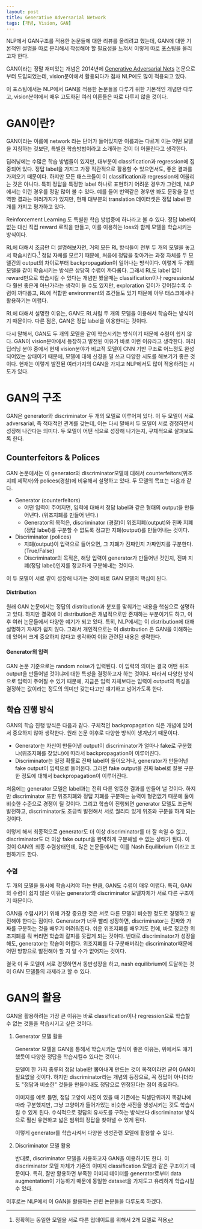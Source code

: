 ```yaml
---
layout: post
title: Generative Adversarial Network
tags: [개념, Vision, GAN]
---
```


NLP에서 GAN구조를 적용한 논문들에 대한 리뷰를 올리려고 했는데, GAN에 대한 기본적인 설명을 따로 분리해서 작성해야 할 필요성을 느껴서 이렇게 따로 포스팅을 올리고자 한다.

GAN이라는 정말 재미있는 개념은 2014년에 [Generative Adversarial Nets](https://papers.nips.cc/paper/2014/hash/5ca3e9b122f61f8f06494c97b1afccf3-Abstract.html) 논문으로부터 도입되었는데, vision분야에서 활용되다가 점차 NLP에도 많이 적용되고 있다.

이 포스팅에서는 NLP에서 GAN을 적용한 논문들을 다루기 위한 기본적인 개념만 다루고, vision분야에서 매우 고도화된 여러 이론들은 따로 다루지 않을 것이다.

# GAN이란?

GAN이라는 이름에 network 라는 단어가 들어있지만 이름과는 다르게 이는 어떤 모델을 지칭하는 것보단, 특별한 학습방법이라고 소개하는 것이 더 어울린다고 생각한다.

딥러닝에는 수많은 학습 방법들이 있지만, 대부분이 classification과 regression에 집중되어 있다. 정답 label을 가지고 가장 직관적으로 활용할 수 있으면서도, 좋은 결과를 가져오기 때문이다. 하지만 모든 태스크들이 이 classification과 regression에 어울리는 것은 아니다. 특히 정답을 특정한 label 하나로 표현하기 어려운 경우가 그런데, NLP에서는 이런 경우를 정말 많이 볼 수 있다. 예를 들어 번역같은 경우만 봐도 문장을 잘 번역한 결과는 여러가지가 있지만, 현재 대부분의 translation 데이터셋은 정답 label 한개를 가지고 평가하고 있다.

Reinforcement Learning 도 특별한 학습 방법중에 하나라고 볼 수 있다. 정답 label이 없는 대신 직접 reward 로직을 만들고, 이를 이용하는 loss와 함께 모델을 학습시키는 방식이다.

RL에 대해서 조금만 더 설명해보자면, 거의 모든 RL 방식들이 전부 두 개의 모델을 놓고서 학습시킨다.[^1] 정답 자체를 모르기 때문에, 처음에 정답을 찾아가는 과정 자체를 두 모델간의 output의 차이로부터 backpropagation이 일어나는 방식이다. 이렇게 두 개의 모델을 같이 학습시키는 방식은 상당히 수렴이 까다롭다. 그래서 RL도 label 없이 reward만으로 학습시킬 수 있다는 개념만 봤을때는 classification이나 regression보다 훨씬 좋은게 아닌가라는 생각이 들 수도 있지만, exploration 깊이가 깊어질수록 수렴이 까다롭고, RL에 적합한 environment의 조건들도 있기 때문에 아무 태스크에서나 활용하기는 어렵다.

RL에 대해서 설명한 이유는, GAN도 RL처럼 두 개의 모델을 이용해서 학습하는 방식이기 때문이다. 다른 점은, GAN은 정답 label을 이용한다는 것이다.

다시 말해서, GAN도 두 개의 모델을 같이 학습시키는 방식이기 때문에 수렴이 쉽지 않다. GAN이 vision분야에서 등장하고 발전된 이유가 바로 이런 이유라고 생각한다. 여러 딥러닝 분야 중에서 현재 vision분야가 비교적 모델이 CNN 기반 구조로 어느정도 완성되어있는 상태이기 때문에, 모델에 대해 신경을 덜 쓰고 다양한 시도를 해보기가 좋은 것이다. 현재는 이렇게 발전된 여러가지의 GAN을 가지고 NLP에서도 많이 적용하려는 시도가 있다.

[^1]: 정확히는 동일한 모델을 서로 다른 업데이트를 위해서 2개 모델로 적용

# GAN의 구조

GAN은 generator와 discriminator 두 개의 모델로 이루어져 있다. 이 두 모델이 서로 adversarial, 즉 적대적인 관계를 갖는데, 이는 다시 말해서 두 모델이 서로 경쟁하면서 성장해 나간다는 의미다. 두 모델이 어떤 식으로 성장해 나가는지, 구체적으로 살펴보도록 한다.

## Counterfeitors & Polices

GAN 논문에서는 이 generator와 discriminator모델에 대해서 counterfeitors(위조지폐 제작자)와 polices(경찰)에 비유해서 설명하고 있다. 두 모델의 목표는 다음과 같다.

- Generator (counterfeitors)
  - 어떤 입력이 주어지면, 입력에 대해서 정답 label과 같은 형태의 output을 만들어낸다. (위조지폐를 만들어 낸다.)
  - Generator의 목적은, discriminator (경찰)이 위조지폐(output)와 진짜 지폐(정답 label)를 구분할 수 없도록 정교한 지폐(output)를 만들어내는 것이다.
- Discriminator (polices)
  - 지폐(output)이 입력으로 들어오면, 그 지폐가 진짜인지 가짜인지를 구분한다. (True/False)
  - Discriminator의 목적은, 해당 입력이 generator가 만들어낸 것인지, 진짜 지폐(정답 label)인지를 정교하게 구분해내는 것이다.

이 두 모델이 서로 같이 성장해 나가는 것이 바로 GAN 모델의 핵심이 된다.

#### Distribution

원래 GAN 논문에서는 정답의 distribution과 분포를 맞춰가는 내용을 핵심으로 설명하고 있다. 하지만 결국에 이 distribution은 개념적으로만 존재하는 부분이기도 하고, 이후 여러 논문들에서 다양한 얘기가 되고 있다. 특히, NLP에서는 이 distribution에 대해 설명하기 자체가 쉽지 않다. 그래서 개인적으로는 이 distribution 은 GAN을 이해하는데 있어서 크게 중요하지 않다고 생각하여 이와 관련된 내용은 생략한다.

#### Generator의 입력

GAN 논문 기준으로는 random noise가 입력된다. 이 입력의 의미는 결국 어떤 위조 output을 만들어낼 것이냐에 대한 특성을 결정하고자 하는 것이다. 따라서 다양한 방식으로 입력이 주어질 수 있기 때문에, 지금은 입력 자체보다는 입력이 output의 특성을 결정하는 값이라는 정도의 의미만 갖는다고만 얘기하고 넘어가도록 한다.

## 학습 진행 방식

GAN의 학습 진행 방식은 다음과 같다. 구체적인 backpropagation 식은 개념에 있어서 중요하지 않아 생략한다. 원래 논문 이후로 다양한 방식이 생겨났기 때문이다.

- Generator는 자신이 만들어낸 output이 discriminator가 얼마나 fake로 구분했냐(위조지폐를 찾았냐)에 따라서 backpropagation이 이루어진다.
- Discriminator는 일정 확률로 진짜 label이 들어오거나, generator가 만들어낸 fake output이 입력으로 들어온다. 그러면 fake output을 진짜 label로 잘못 구분한 정도에 대해서 backpropagation이 이루어진다.

처음에는 generator 모델은 label과는 전혀 다른 엉뚱한 결과를 만들어 낼 것이다. 하지만 discriminator 또한 위조지폐와 정답 지폐를 구분하는 능력이 형편없기 때문에 둘이 비슷한 수준으로 경쟁이 될 것이다. 그리고 학습이 진행되면 generator 모델도 조금씩 발전하고, discriminator도 조금씩 발전해서 서로 퀄리티 있게 위조와 구분을 하게 되는 것이다.

이렇게 해서 최종적으로 generator도 더 이상 discriminator를 더 잘 속일 수 없고, discriminator도 더 이상 fake output을 완벽하게 구분해낼 수 없는 상태가 된다. 이 것이 GAN의 최종 수렴상태인데, 많은 논문들에서는 이를 Nash Equilibrium 이라고 표현하기도 한다.

### 수렴

두 개의 모델을 동시에 학습시켜야 하는 만큼, GAN도 수렴이 매우 어렵다. 특히, GAN의 수렴이 쉽지 않은 이유는 generator와 discriminator 모델자체가 서로 다른 구조이기 때문이다.

GAN을 수렴시키기 위해 가장 중요한 것은 서로 다른 모델이 비슷한 정도로 경쟁하고 발전해야 한다는 점이다. Generator가 너무 빨리 성장하면, discriminator는 진짜와 가짜를 구분하는 것을 배우기 어려워진다. 쉬운 위조지폐를 배우기도 전에, 바로 정교한 위조지폐를 줘 버리면 학습의 갈피를 못잡게 되는 것이다. 반대로 discriminator가 성장을 해도, generator는 학습이 어렵다. 위조지폐를 다 구분해버리는 discriminator때문에 어떤 방향으로 발전해야 할 지 알 수가 없어지는 것이다.

결국 이 두 모델이 서로 경쟁하면서 동반성장을 하고, nash equilibrium에 도달하는 것이 GAN 모델들의 과제라고 할 수 있다.

# GAN의 활용

GAN을 활용하려는 가장 큰 이유는 바로 classification이나 regression으로 학습할 수 없는 것들을 학습시키고 싶은 것이다.

1. Generator 모델 활용

   Generator 모델을 GAN을 통해서 학습시키는 방식이 좋은 이유는, 위에서도 얘기했듯이 다양한 정답을 학습시킬수 있다는 것이다.

   모델이 한 가지 종류의 정답 label만 뽑아내게 만드는 것이 목적이라면 굳이 GAN이 필요없을 것이다. 하지만 discriminator라는 개념의 등장으로, 꼭 정답이 아니더라도 "정답과 비슷한" 것들을 만들어내도 정답으로 인정된다는 점이 중요하다.

   이미지를 예로 들면, 정답 고양이 사진이 있을 때 기존에는 픽셀단위까지 똑같냐에 따라 구분했지만, 그냥 고양이가 들어가있는 비슷한 사진을 생성시키는 것도 학습시킬 수 있게 된다. 수식적으로 정답의 유사도를 구하는 방식보다 discriminator 방식으로 훨씬 유연하고 넓은 범위의 정답을 찾아낼 수 있게 된다.

   이렇게 generator를 학습시켜서 다양한 생성관련 모델에 활용할 수 있다.

2. Discriminator 모델 활용

   반대로, discriminator 모델을 사용하고자 GAN을 이용하기도 한다. 이 discriminator 모델 자체가 기존의 이미지 classification 모델과 같은 구조이기 때문이다. 특히, 잘만 활용하면 부족한 이미지 데이터를 generator로부터 data augmentation이 가능하기 때문에 동일한 dataset을 가지도고 유리하게 학습시킬 수 있다.

이후로는 NLP에서 이 GAN을 활용하는 관련 논문들을 다루도록 하겠다.

